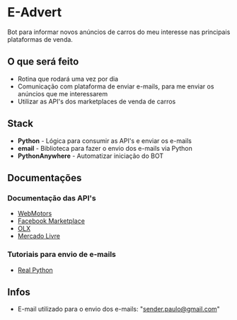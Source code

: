 # E-Advert
Bot para informar novos anúncios de carros do meu interesse  nas principais plataformas de venda.

## O que será feito 
- Rotina que rodará uma vez por dia
- Comunicação com plataforma de enviar e-mails, para me enviar os anúncios que me interessarem
- Utilizar as API's dos marketplaces de venda de carros

## Stack
- **Python** - Lógica para consumir as API's e enviar os e-mails
- **email** - Biblioteca para fazer o envio dos e-mails via Python
- **PythonAnywhere** - Automatizar iniciação do BOT

## Documentações 
### Documentação das API's
- [WebMotors]()
- [Facebook Marketplace]()
- [OLX]()
- [Mercado Livre]()

### Tutoriais para envio de e-mails
- [Real Python](https://realpython.com/python-send-email/)

## Infos
- E-mail utilizado para o envio dos e-mails: "sender.paulo@gmail.com"


